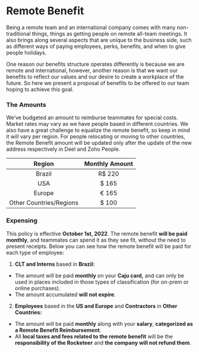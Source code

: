 # Remote Benefit

Being a remote team and an international company comes with many non-traditional things, things as getting people on remote all-team meetings. It also brings along several aspects that are unique to the business side, such as different ways of paying employees, perks, benefits, and when to give people holidays.

One reason our benefits structure operates differently is because we are remote and international, however, another reason is that we want our benefits to reflect our values and our desire to create a workplace of the future. So here we present a proposal of benefits to be offered to our team hoping to achieve this goal.

### The Amounts

We’ve budgeted an amount to reimburse teammates for special costs. Market rates may vary as we have people based in different countries. We also have a great challenge to equalize the remote benefit, so keep in mind it will vary per region. For people relocating or moving to other countries, the Remote Benefit amount will be updated only after the update of the new address respectively in Deel and Zoho People.

|          Region         | Monthly Amount |
| :---------------------: | :------------: |
|          Brazil         |      R$ 220    |
|           USA           |      $ 165     |
|          Europe         |      € 165     |
| Other Countries/Regions |      $ 100     |

### Expensing

This policy is effective **October 1st, 2022**. The remote benefit **will be paid monthly**, and teammates can spend it as they see fit, without the need to present receipts. Below you can see how the remote benefit will be paid for each type of employee:

1. **CLT and Interns** based in **Brazil:**

* The amount will be paid **monthly** on your **Caju card,** and can only be used in places included in those types of classification (for on-prem or online purchases).
* The amount accumulated **will not expire**.

2. **Employees** based in the **US and Europe** and **Contractors** in **Other Countries:**

* The amount will be paid **monthly** along with your **salary**, **categorized as a Remote Benefit Reimbursement**.
* All **local taxes and fees related to the remote benefit** will be the **responsibility of the Rocketeer** and **the company will not refund them**.

